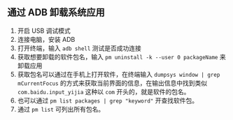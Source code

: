 ## 通过 ADB 卸载系统应用

1. 开启 USB 调试模式
2. 连接电脑，安装 ADB
3. 打开终端，输入 `adb shell` 测试是否成功连接
4. 获取想要卸载的软件包名，输入 `pm uninstall -k --user 0 packageName` 来卸载应用
5. 获取包名可以通过在手机上打开软件，在终端输入 `dumpsys window | grep mCurrentFocus` 的方式来获取当前界面的信息，在输出信息中找到类似 `com.baidu.input_yijia` 这种以 `com` 开头的，就是软件的包名。
6. 也可以通过 `pm list packages | grep "keyword"` 开查找软件包。
7. 通过 `pm list` 可列出所有包名。